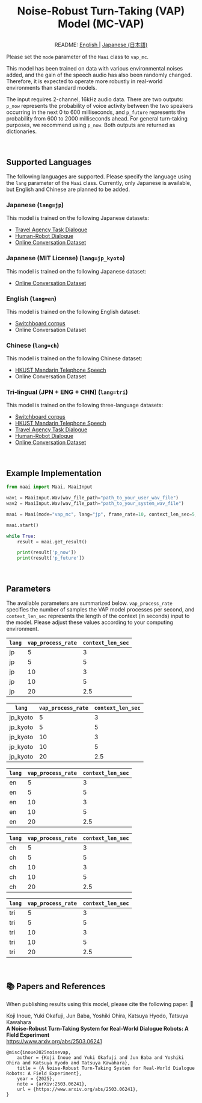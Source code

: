 <h1>
<p align="center">
Noise-Robust Turn-Taking (VAP) Model (MC-VAP)
</p>
</h1>
<p align="center">
README: <a href="vap_mc.md">English </a> | <a href="vap_mc_JP.md">Japanese (日本語) </a>
</p>

Please set the `mode` parameter of the `Maai` class to `vap_mc`.

This model has been trained on data with various environmental noises added, and the gain of the speech audio has also been randomly changed.
Therefore, it is expected to operate more robustly in real-world environments than standard models.

The input requires 2-channel, 16kHz audio data.
There are two outputs: `p_now` represents the probability of voice activity between the two speakers occurring in the next 0 to 600 milliseconds, and `p_future` represents the probability from 600 to 2000 milliseconds ahead.
For general turn-taking purposes, we recommend using `p_now`.
Both outputs are returned as dictionaries.

</br>

## Supported Languages

The following languages are supported.
Please specify the language using the `lang` parameter of the `Maai` class.
Currently, only Japanese is available, but English and Chinese are planned to be added.

### Japanese (`lang=jp`)

This model is trained on the following Japanese datasets:
- [Travel Agency Task Dialogue](https://aclanthology.org/2022.lrec-1.619/)
- [Human-Robot Dialogue](https://aclanthology.org/2025.naacl-long.367/)
- [Online Conversation Dataset](https://www.arxiv.org/abs/2506.21191)

### Japanese (MIT License) (`lang=jp_kyoto`)

This model is trained on the following Japanese dataset:
- [Online Conversation Dataset](https://www.arxiv.org/abs/2506.21191)

### English (`lang=en`)

This model is trained on the following English dataset:
- [Switchboard corpus](https://catalog.ldc.upenn.edu/LDC97S62)
- Online Conversation Dataset

### Chinese (`lang=ch`)

This model is trained on the following Chinese dataset:
- [HKUST Mandarin Telephone Speech](https://catalog.ldc.upenn.edu/LDC2005S15)
- Online Conversation Dataset

### Tri-lingual (JPN + ENG + CHN) (`lang=tri`)

This model is trained on the following three-language datasets:
- [Switchboard corpus](https://catalog.ldc.upenn.edu/LDC97S62)
- [HKUST Mandarin Telephone Speech](https://catalog.ldc.upenn.edu/LDC2005S15)
- [Travel Agency Task Dialogue](https://aclanthology.org/2022.lrec-1.619/)
- [Human-Robot Dialogue](https://aclanthology.org/2025.naacl-long.367/)
- [Online Conversation Dataset](https://www.arxiv.org/abs/2506.21191)

</br>

## Example Implementation

```python
from maai import Maai, MaaiInput

wav1 = MaaiInput.Wav(wav_file_path="path_to_your_user_wav_file")
wav2 = MaaiInput.Wav(wav_file_path="path_to_your_system_wav_file")

maai = Maai(mode="vap_mc", lang="jp", frame_rate=10, context_len_sec=5, audio_ch1=wav1, audio_ch2=wav2, device="cpu")

maai.start()

while True:
    result = maai.get_result()

    print(result['p_now'])
    print(result['p_future'])
```

</br>

## Parameters

The available parameters are summarized below.
`vap_process_rate` specifies the number of samples the VAP model processes per second, and `context_len_sec` represents the length of the context (in seconds) input to the model.
Please adjust these values according to your computing environment.

| `lang` | `vap_process_rate` | `context_len_sec` |
| --- | --- | --- |
| jp | 5 | 3 |
| jp | 5 | 5 |
| jp | 10 | 3 |
| jp | 10 | 5 |
| jp | 20 | 2.5 |

| `lang` | `vap_process_rate` | `context_len_sec` |
| --- | --- | --- |
| jp_kyoto | 5 | 3 |
| jp_kyoto | 5 | 5 |
| jp_kyoto | 10 | 3 |
| jp_kyoto | 10 | 5 |
| jp_kyoto | 20 | 2.5 |

| `lang` | `vap_process_rate` | `context_len_sec` |
| --- | --- | --- |
| en | 5 | 3 |
| en | 5 | 5 |
| en | 10 | 3 |
| en | 10 | 5 |
| en | 20 | 2.5 |

| `lang` | `vap_process_rate` | `context_len_sec` |
| --- | --- | --- |
| ch | 5 | 3 |
| ch | 5 | 5 |
| ch | 10 | 3 |
| ch | 10 | 5 |
| ch | 20 | 2.5 |

| `lang` | `vap_process_rate` | `context_len_sec` |
| --- | --- | --- |
| tri | 5 | 3 |
| tri | 5 | 5 |
| tri | 10 | 3 |
| tri | 10 | 5 |
| tri | 20 | 2.5 |

<br>

## 📚 Papers and References

When publishing results using this model, please cite the following paper. 🙏

Koji Inoue, Yuki Okafuji, Jun Baba, Yoshiki Ohira, Katsuya Hyodo, Tatsuya Kawahara<br>
__A Noise-Robust Turn-Taking System for Real-World Dialogue Robots: A Field Experiment__<br>
https://www.arxiv.org/abs/2503.06241<br>

```
@misc{inoue2025noisevap,
    author = {Koji Inoue and Yuki Okafuji and Jun Baba and Yoshiki Ohira and Katsuya Hyodo and Tatsuya Kawahara},
    title = {A Noise-Robust Turn-Taking System for Real-World Dialogue Robots: A Field Experiment},
    year = {2025},
    note = {arXiv:2503.06241},
    url = {https://www.arxiv.org/abs/2503.06241},
}
```
